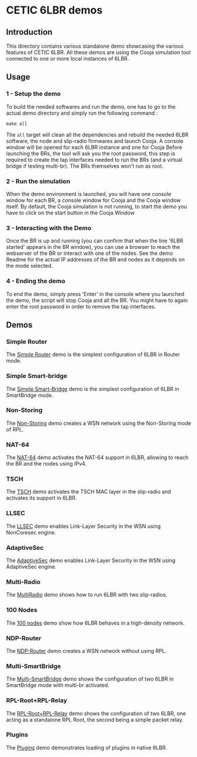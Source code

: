 # CETIC 6LBR demos

## Introduction

This directory contains various standalone demo showcasing the various features of CETIC 6LBR. All these demos are using the Cooja simulation tool connected to one or more local instances of 6LBR.

## Usage

### 1 - Setup the demo

To build the needed softwares and run the demo, one has to go to the actual demo directory and simply run the following command :

    make all
    
The `all` target will clean all the dependencies and rebuild the needed 6LBR software, the node and slip-radio firmwares and launch Cooja. A console window will be opened for each 6LBR instance and one for Cooja
Before launching the BRs, the tool will ask you the root password, this step is required to create the tap interfaces needed to run the BRs (and a virtual bridge if testing multi-br). The BRs themselves won't run as root.

### 2 - Run the simulation

When the demo environment is launched, you will have one console window for each BR, a console window for Cooja and the Cooja window itself. By default, the Cooja simulation is not running, to start the demo you have to click on the start button in the Cooja Window

### 3 - Interacting with the Demo

Once the BR is up and running (you can confirm that when the line '6LBR started' appears in the BR window), you can use a browser to reach the webserver of the BR or interact with one of the nodes. See the demo Readme for the actual IP addresses of the BR and nodes as it depends on the mode selected.

### 4 - Ending the demo

To end the demo, simply press 'Enter' in the console where you launched the demo, the script will stop Cooja and all the BR. You might have to again enter the root password in order to remove the tap interfaces.

## Demos

### Simple Router

The [Simple Router](simple-router/README.md) demo is the simplest configuration of 6LBR in Router mode.

### Simple Smart-bridge

The [Simple Smart-Bridge](simple-smartbridge/README.md) demo is the simplest configuration of 6LBR in SmartBridge mode.

### Non-Storing

The [Non-Storing](non-storing/README.md) demo creates a WSN network using the Non-Storing mode of RPL.

### NAT-64

The [NAT-64](nat64/README.md) demo activates the NAT-64 support in 6LBR, allowing to reach the BR and the nodes using IPv4.

### TSCH

The [TSCH](tsch/README.md) demo activates the TSCH MAC layer in the slip-radio and activates its support in 6LBR.

### LLSEC

The [LLSEC](llsec/README.md) demo enables Link-Layer Security in the WSN using NonCoresec engine.

### AdaptiveSec

The [AdaptiveSec](adaptivesec/README.md) demo enables Link-Layer Security in the WSN using AdaptiveSec engine.

### Multi-Radio

The [MultiRadio](multi-radio/README.md) demo shows how to run 6LBR with two slip-radios.

### 100 Nodes

The [100 nodes](100-nodes/README.md) demo show how 6LBR behaves in a high-density network.

### NDP-Router

The [NDP-Router](ndp-router/README.md) demo creates a WSN network without using RPL.

### Multi-SmartBridge

The [Multi-SmartBridge](multi-smartbridge/README.md) demo shows the configuration of two 6LBR in SmartBridge mode with multi-br activated.

### RPL-Root+RPL-Relay

The [RPL-Root+RPL-Relay](multi-smartbridge/README.md) demo shows the configuration of two 6LBR, one acting as a standalone RPL Root, the second being a simple packet relay.

### Plugins

The [Plugins](plugins/README.md) demo demonstrates loading of plugins in native 6LBR.

